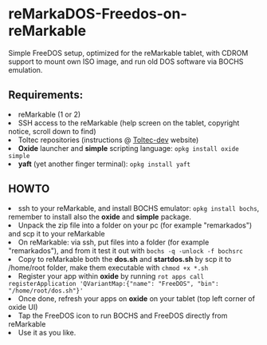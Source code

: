 # reMarkaDOS-Freedos-on-reMarkable
Simple FreeDOS setup, optimized for the reMarkable tablet, with CDROM support to mount own ISO image, and run old DOS software via BOCHS emulation.
<br>
<h2>Requirements:</h2>
<li>reMarkable (1 or 2)
<li>SSH access to the reMarkable (help screen on the tablet, copyright notice, scroll down to find)
<li>Toltec repositories (instructions @ <a href="https://toltec-dev.org/">Toltec-dev</a> website)
<li><b>Oxide</b> launcher and <b>simple</b> scripting language: <code>opkg install oxide simple</code>
<li><b>yaft</b> (yet another finger terminal): <code>opkg install yaft</code>
<h2>HOWTO</h2>
<li>ssh to your reMarkable, and install BOCHS emulator: <code>opkg install bochs</code>, remember to install also the <b>oxide</b> and <b>simple</b> package.
<li>Unpack the zip file into a folder on your pc (for example "remarkados") and scp it to your reMarkable
<li>On reMarkable: via ssh, put files into a folder (for example "remarkados"), and from it test it out with <code>bochs -q -unlock -f bochsrc</code>
<li>Copy to reMarkable both the <b>dos.sh</b> and <b>startdos.sh</b> by scp it to /home/root folder, make them executable with <code>chmod +x *.sh</code><li>Register your app within <b>oxide</b> by running <code>rot apps call registerApplication 'QVariantMap:{"name": "FreeDOS", "bin": "/home/root/dos.sh"}'</code>
<li>Once done, refresh your apps on <b>oxide</b> on your tablet (top left corner of oxide UI)
<li>Tap the FreeDOS icon to run BOCHS and FreeDOS directly from reMarkable
<li>Use it as you like.
